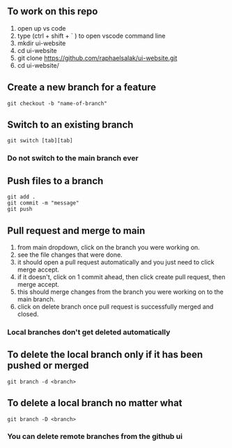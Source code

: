 ## To work on this repo
1. open up vs code
2. type (ctrl + shift + ` ) to open vscode command line
4. mkdir ui-website
5. cd ui-website
6. git clone https://github.com/raphaelsalak/ui-website.git
7. cd ui-website/ 

## Create a new branch for a feature
```
git checkout -b "name-of-branch"
```

## Switch to an existing branch
```
git switch [tab][tab]
```

### Do not switch to the main branch ever

## Push files to a branch
```
git add . 
git commit -m "message"
git push
```

## Pull request and merge to main
1. from main dropdown, click on the branch you were working on. 
2. see the file changes that were done.
3. it should open a pull request automatically and you just need to click merge accept. 
4. if it doesn't, click on 1 commit ahead, then click create pull request, then merge accept.
5. this should merge changes from the branch you were working on to the main branch.
6. click on delete branch once pull request is successfully merged and closed.

### Local branches don't get deleted automatically
## To delete the local branch only if it has been pushed or merged
```
git branch -d <branch> 
```
## To delete a local branch no matter what
```
git branch -D <branch> 
```
### You can delete remote branches from the github ui
